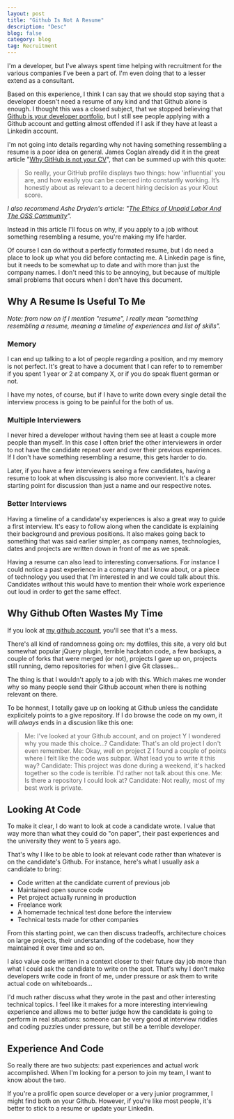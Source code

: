 ```yaml
---
layout: post
title: "Github Is Not A Resume"
description: "Desc"
blog: false
category: blog
tag: Recruitment
---
```


I'm a developer, but I've always spent time helping with recruitment for the various companies I've been a part of. I'm even doing that to a lesser extend as a consultant.

Based on this experience, I think I can say that we should stop saying that a developer doesn't need a resume of any kind and that Github alone is enough. I thought this was a closed subject, that we stopped believing that [Github is your developer portfolio][1], but I still see people applying with a Github account and getting almost offended if I ask if they have at least a Linkedin account.

I'm not going into details regarding why not having something ressembling a resume is a poor idea on general. James Coglan already did it in the great article "[Why GitHub is not your CV][2]", that can be summed up with this quote:

> So really, your GitHub profile displays two things: how 'influential’ you are, and how easily you can be coerced into constantly working. It’s honestly about as relevant to a decent hiring decision as your Klout score.

_I also recommend Ashe Dryden's article: "[The Ethics of Unpaid Labor And The OSS Community][3]"._

Instead in this article I'll focus on why, if you apply to a job without something resembling a resume, you're making my life harder.

Of course I can do without a perfectly formated resume, but I do need a place to look up what you did before contacting me. A Linkedin page is fine, but it needs to be somewhat up to date and with more than just the company names. I don't need this to be annoying, but because of multiple small problems that occurs when I don't have this document.

## Why A Resume Is Useful To Me

_Note: from now on if I mention "resume", I really mean "something resembling a resume, meaning a timeline of experiences and list of skills"._

### Memory

I can end up talking to a lot of people regarding a position, and my memory is not perfect. It's great to have a document that I can refer to to remember if you spent 1 year or 2 at company X, or if you do speak fluent german or not.

I have my notes, of course, but if I have to write down every single detail the interview process is going to be painful for the both of us.

### Multiple Interviewers

I never hired a developer without having them see at least a couple more people than myself. In this case I often brief the other interviewers in order to not have the candidate repeat over and over their previous experiences. If I don't have something resembling a resume, this gets harder to do.

Later, if you have a few interviewers seeing a few candidates, having a resume to look at when discussing is also more convevient. It's a clearer starting point for discussion than just a name and our respective notes.

### Better Interviews

Having a timeline of a candidate'sy experiences is also a great way to guide a first interview. It's easy to follow along when the candidate is explaining their background and previous positions. It also makes going back to something that was said earlier simpler, as company names, technologies, dates and projects are written down in front of me as we speak.

Having a resume can also lead to interesting conversations. For instance I could notice a past experience in a company that I know about, or a piece of technology you used that I'm interested in and we could talk about this. Candidates without this would have to mention their whole work experience out loud in order to get the same effect.

## Why Github Often Wastes My Time

If you look at [my github account][4], you'll see that it's a mess.

There's all kind of randomness going on: my dotfiles, this site, a very old but somewhat popular jQuery plugin, terrible hackaton code, a few backups, a couple of forks that were merged (or not), projects I gave up on, projects still running, demo repositories for when I give Git classes... 

The thing is that I wouldn't apply to a job with this. Which makes me wonder why so many people send their Github account when there is nothing relevant on there.

To be honnest, I totally gave up on looking at Github unless the candidate explicitely points to a give repository. If I do browse the code on my own, it will _always_ ends in a discusion like this one:

> Me: I've looked at your Github account, and on project Y I wondered why you made this choice...?
> Candidate: That's an old project I don't even remember.
> Me:  Okay, well on project Z I found a couple of points where I felt like the code was subpar. What lead you to write it this way?
> Candidate: This project was done during a weekend, it's hacked together so the code is terrible. I'd rather not talk about this one.
> Me: Is there a repository I could look at?
> Candidate: Not really, most of my best work is private.

## Looking At Code

To make it clear, I do want to look at code a candidate wrote. I value that way more than what they could do "on paper", their past experiences and the university they went to 5 years ago.

That's why I like to be able to look at relevant code rather than whatever is on the candidate's Github. For instance, here's what I usually ask a candidate to bring:

- Code written at the candidate current of previous job
- Maintained open source code
- Pet project actually running in production
- Freelance work
- A homemade technical test done before the interview
- Technical tests made for other companies

From this starting point, we can then discuss tradeoffs, architecture choices on large projects, their understanding of the codebase, how they maintained it over time and so on.

I also value code written in a context closer to their future day job more than what I could ask the candidate to write on the spot. That's why I don't make developers write code in front of me, under pressure or ask them to write actual code on whiteboards...

I'd much rather discuss what they wrote in the past and other interesting technical topics. I feel like it makes for a more interesting interviewing experience and allows me to better judge how the candidate is going to perform in real situations:  someone can be very good at interview riddles and coding puzzles under pressure, but still be a terrible developer.

## Experience And Code

So really there are two subjects: past experiences and actual work accomplished. When I'm looking for a person to join my team, I want to know about the two.

If you're a prolific open source developer or a very junior programmer, I might find both on your Github. However, if you're like most people, it's better to stick to a resume or update your Linkedin.

[1]:	http://anti-pattern.com/github-is-your-resume-now
[2]:	https://blog.jcoglan.com/2013/11/15/why-github-is-not-your-cv/
[3]:	https://www.ashedryden.com/blog/the-ethics-of-unpaid-labor-and-the-oss-community
[4]:	https://github.com/marcgg?tab=repositories